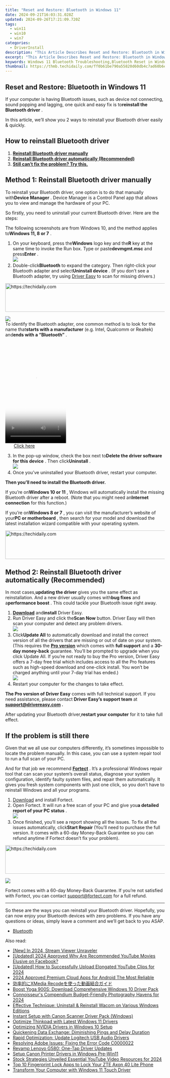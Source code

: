 ```yaml
---
title: "Reset and Restore: Bluetooth in Windows 11"
date: 2024-09-21T16:03:31.028Z
updated: 2024-09-26T17:21:09.720Z
tags:
  - win11
  - win10
  - win7
categories:
  - DriverInstall
description: "This Article Describes Reset and Restore: Bluetooth in Windows 11"
excerpt: "This Article Describes Reset and Restore: Bluetooth in Windows 11"
keywords: Windows 11 Bluetooth Troubleshooting,Bluetooth Reset in Windows 11,Windows 11 Restore Features,Bluetooth Reset Tutorial for Windows 11,How to Fix Bluetooth Issues in Windows 11,Bluetooth Settings Reset Guide for Windows 11,Windows 11 Bluetooth Optimization Tips
thumbnail: https://thmb.techidaily.com/ff0b61be790a55820d60db4c7ad60b6e5b6b95574b036e27c98e637af2bd24e8.jpg
---
```


## Reset and Restore: Bluetooth in Windows 11

 If your computer is having Bluetooth issues, such as device not connecting, sound popping and lagging, one quick and easy fix is to**reinstall the Bluetooth driver** .

 In this article, we’ll show you 2 ways to reinstall your Bluetooth driver easily & quickly.

## How to reinstall Bluetooth driver

1. **[Reinstall Bluetooth driver manually](#method1)**
2. **[Reinstall Bluetooth driver automatically (Recommended)](#method2)**
3. [**Still can’t fix the problem? Try this.**](#fix3)

## Method 1: Reinstall Bluetooth driver manually

 To reinstall your Bluetooth driver, one option is to do that manually with**Device Manager** . Device Manager is a Control Panel app that allows you to view and manage the hardware of your PC.

 So firstly, you need to uninstall your current Bluetooth driver. Here are the steps:

 The following screenshots are from Windows 10, and the method applies to**Windows 11, 8 or 7** .

1. On your keyboard, press the**Windows** logo key and the**R** key at the same time to invoke the Run box. Type or paste**devmgmt.msc** and press**Enter** .  
![](https://images.drivereasy.com/wp-content/uploads/2020/09/run-box-device-manager.jpg)
2. Double-click**Bluetooth** to expand the category. Then right-click your Bluetooth adapter and select**Uninstall device** . (If you don’t see a Bluetooth adapter, try using [Driver Easy](https://tools.techidaily.com/drivereasy/download/) to scan for missing drivers.)  

<!-- affiliate ads begin -->
<a href="https://unicoeye.pxf.io/c/5597632/2134234/18498" target="_top" id="2134234">
  <img src="//a.impactradius-go.com/display-ad/18498-2134234" border="0" alt="https://techidaily.com" width="728" height="90"/>
</a>
<img height="0" width="0" src="https://unicoeye.pxf.io/i/5597632/2134234/18498" style="position:absolute;visibility:hidden;" border="0" />
<!-- affiliate ads end -->

![](https://images.drivereasy.com/wp-content/uploads/2020/10/device-manager-uninstall-bluetooth-driver.jpg)  
 To identify the Bluetooth adapter, one common method is to look for the name that**starts with a manufacturer** (e.g. Intel, Qualcomm or Realtek) and**ends with a “Bluetooth”** .

<!-- affiliate ads begin -->
<span id="1702748">
					<video width="192" height="320" style="cursor:pointer"
           poster="//a.impactradius-go.com/display-clicktoplayimage/1702748.png"
           onclick="if(!this.playClicked){this.play();this.setAttribute('controls',true);this.playClicked=true;}">
	   <source src="//a.impactradius-go.com/display-ad/18544-1702748">
	   <img src="//a.impactradius-go.com/display-clicktoplayimage/1702748.png" style="border: none; height: 100%; width: 100%; object-fit: contain">
	</video>
	<div style="width:120px;text-align:center"><a href="javascript:window.open(decodeURIComponent('https%3A%2F%2Ftwopages.pxf.io%2Fc%2F5597632%2F1702748%2F18544'), '_blank');void(0);">Click here</a></div>
</span>
<img height="0" width="0" src="https://imp.pxf.io/i/5597632/1702748/18544" style="position:absolute;visibility:hidden;" border="0" />
<!-- affiliate ads end -->

3. In the pop-up window, check the box next to**Delete the driver software for this device** . Then click**Uninstall** .  
![](https://images.drivereasy.com/wp-content/uploads/2020/10/uninstall-device-driver-02.jpg)
4. Once you’ve uninstalled your Bluetooth driver, restart your computer.

**Then you’ll need to install the Bluetooth driver.**

 If you’re on**Windows 10 or 11** , Windows will automatically install the missing Bluetooth driver after a reboot. (Note that you might need an**Internet connection** for this function.)

 If you’re on**Windows 8 or 7** , you can visit the manufacturer’s website of your**PC or motherboard** , then search for your model and download the latest installation wizard compatible with your operating system.

<!-- affiliate ads begin -->
<a href="https://appsumo.8odi.net/c/5597632/2082526/7443" target="_top" id="2082526">
  <img src="//a.impactradius-go.com/display-ad/7443-2082526" border="0" alt="https://techidaily.com" width="728" height="90"/>
</a>
<img height="0" width="0" src="https://appsumo.8odi.net/i/5597632/2082526/7443" style="position:absolute;visibility:hidden;" border="0" />
<!-- affiliate ads end -->

## Method 2: Reinstall Bluetooth driver automatically (Recommended)

 In most cases,**updating the driver** gives you the same effect as reinstallation. And a new driver usually comes with**bug fixes** and a**performance boost** . This could tackle your Bluetooth issue right away.

1. **[Download](https://tools.techidaily.com/drivereasy/download/)**  and**install** Driver Easy.
2. Run Driver Easy and click the**Scan Now** button. Driver Easy will then scan your computer and detect any problem drivers.  
![](https://www.drivereasy.com/wp-content/uploads/2020/10/6_0_scan-now.jpg)
3. Click**Update All** to automatically download and install the correct version of all the drivers that are missing or out of date on your system. (This requires the **[Pro version](https://tools.techidaily.com/drivereasy/download/)**  which comes with **full support**  and a **30-day money-back**  guarantee. You’ll be prompted to upgrade when you click Update All. If you’re not ready to buy the Pro version, Driver Easy offers a 7-day free trial which includes access to all the Pro features such as high-speed download and one-click install. You won’t be charged anything until your 7-day trial has ended.)  
![](https://www.drivereasy.com/wp-content/uploads/2020/10/bt.png)
4. Restart your computer for the changes to take effect.

**The Pro version of Driver Easy** comes with full technical support. If you need assistance, please contact **Driver Easy’s support team** at **[support@drivereasy.com](mailto:support@drivereasy.com) .**

 After updating your Bluetooth driver,**restart your computer** for it to take full effect.

## If the problem is still there

 Given that we all use our computers differently, it’s sometimes impossible to locate the problem manually. In this case, you can use a system repair tool to run a full scan of your PC.

 And for that job we recommend **[Fortect](https://tools.techidaily.com/drivereasy/download/)**  . It’s a professional Windows repair tool that can scan your system’s overall status, diagnose your system configuration, identify faulty system files, and repair them automatically. It gives you fresh system components with just one click, so you don’t have to reinstall Windows and all your programs.

1. [Download](https://tools.techidaily.com/drivereasy/download/) and install Fortect.
2. Open Fortect. It will run a free scan of your PC and give you**a detailed report of your PC status** .  
![](https://images.drivereasy.com/wp-content/uploads/2020/10/fortect-start-scan.jpg)
3. Once finished, you’ll see a report showing all the issues. To fix all the issues automatically, click**Start Repair** (You’ll need to purchase the full version. It comes with a 60-day Money-Back Guarantee so you can refund anytime if Fortect doesn’t fix your problem).  

<!-- affiliate ads begin -->
<a href="https://appsumo.8odi.net/c/5597632/2068439/7443" target="_top" id="2068439">
  <img src="//a.impactradius-go.com/display-ad/7443-2068439" border="0" alt="https://techidaily.com" width="728" height="90"/>
</a>
<img height="0" width="0" src="https://appsumo.8odi.net/i/5597632/2068439/7443" style="position:absolute;visibility:hidden;" border="0" />
<!-- affiliate ads end -->

![](https://images.drivereasy.com/wp-content/uploads/2020/10/fortect-start-repair.jpg)

 Fortect comes with a 60-day Money-Back Guarantee. If you’re not satisfied with Fortect, you can contact <support@fortect.com> for a full refund.

---

 So these are the ways you can reinstall your Bluetooth driver. Hopefully, you can now enjoy your Bluetooth devices with zero problems. If you have any questions or ideas, simply leave a comment and we’ll get back to you ASAP.

* [Bluetooth](https://store.drivereasy.com/order/cart.php?PRODS=4731822&QTY=1&AFFILIATE=108875)

<ins class="adsbygoogle"
     style="display:block"
     data-ad-format="autorelaxed"
     data-ad-client="ca-pub-7571918770474297"
     data-ad-slot="1223367746"></ins>

<ins class="adsbygoogle"
     style="display:block"
     data-ad-client="ca-pub-7571918770474297"
     data-ad-slot="8358498916"
     data-ad-format="auto"
     data-full-width-responsive="true"></ins>

<span class="atpl-alsoreadstyle">Also read:</span>
<div><ul>
<li><a href="https://screen-sharing-recording.techidaily.com/new-in-2024-stream-viewer-unraveler/"><u>[New] In 2024, Stream Viewer Unraveler</u></a></li>
<li><a href="https://facebook-videos.techidaily.com/updated-2024-approved-why-are-recommended-youtube-movies-elusive-on-facebook/"><u>[Updated] 2024 Approved Why Are Recommended YouTube Movies Elusive on Facebook?</u></a></li>
<li><a href="https://eaxpv-info.techidaily.com/updated-how-to-successfully-upload-elongated-youtube-clips-for-2024/"><u>[Updated] How to Successfully Upload Elongated YouTube Clips for 2024</u></a></li>
<li><a href="https://extra-guidance.techidaily.com/2024-approved-premium-cloud-apps-for-android-the-most-reliable/"><u>2024 Approved Premium Cloud Apps for Android The Most Reliable</u></a></li>
<li><a href="https://win-howtos.techidaily.com/1726027323528-xmedia-recode/"><u>効率的にXMedia Recodeを使った動画結合ガイド</u></a></li>
<li><a href="https://driver-install.techidaily.com/boost-yoga-900s-download-comprehensive-windows-10-driver-pack/"><u>Boost Yoga 900S: Download Comprehensive Windows 10 Driver Pack</u></a></li>
<li><a href="https://fox-direct.techidaily.com/connoisseurs-compendium-budget-friendly-photography-havens-for-2024/"><u>Connoisseur's Compendium Budget-Friendly Photography Havens for 2024</u></a></li>
<li><a href="https://driver-install.techidaily.com/effective-technique-uninstall-and-reinstall-wacom-on-various-windows-editions/"><u>Effective Technique: Uninstall & Reinstall Wacom on Various Windows Editions</u></a></li>
<li><a href="https://driver-install.techidaily.com/instant-setup-with-canon-scanner-driver-pack-windows/"><u>Instant Setup with Canon Scanner Driver Pack (Windows)</u></a></li>
<li><a href="https://driver-install.techidaily.com/optimize-thinkpad-with-latest-windows-11-drivers/"><u>Optimize Thinkpad with Latest Windows 11 Drivers</u></a></li>
<li><a href="https://driver-install.techidaily.com/optimizing-nvidia-drivers-in-windows-10-setup/"><u>Optimizing NVIDIA Drivers in Windows 10 Setup</u></a></li>
<li><a href="https://games-able.techidaily.com/quickening-data-exchange-diminishing-pings-and-delay-duration/"><u>Quickening Data Exchange: Diminishing Pings and Delay Duration</u></a></li>
<li><a href="https://driver-install.techidaily.com/rapid-optimization-update-logitech-usb-audio-drivers/"><u>Rapid Optimization: Update Logitech USB Audio Drivers</u></a></li>
<li><a href="https://win-blog.techidaily.com/resolving-adobe-issues-fixing-the-error-code-c0000022/"><u>Resolving Adobe Issues: Fixing the Error Code C0000022</u></a></li>
<li><a href="https://driver-install.techidaily.com/revamp-lenovo-g580-one-tap-driver-updates/"><u>Revamp Lenovo G580: One-Tap Driver Updates</u></a></li>
<li><a href="https://driver-install.techidaily.com/setup-canon-printer-drivers-in-windows-pre-win11/"><u>Setup Canon Printer Drivers in Windows Pre-Win11</u></a></li>
<li><a href="https://youtube-data.techidaily.com/-strategies-unveiled-essential-youtube-video-resources-for-2024/"><u>Stock Strategies Unveiled Essential YouTube Video Resources for 2024</u></a></li>
<li><a href="https://unlock-android.techidaily.com/top-10-fingerprint-lock-apps-to-lock-your-zte-axon-40-lite-phone-by-drfone-android/"><u>Top 10 Fingerprint Lock Apps to Lock Your ZTE Axon 40 Lite Phone</u></a></li>
<li><a href="https://driver-install.techidaily.com/transform-your-computer-with-windows-11-touch-driver/"><u>Transform Your Computer with Windows 11 Touch Driver</u></a></li>
</ul></div>

